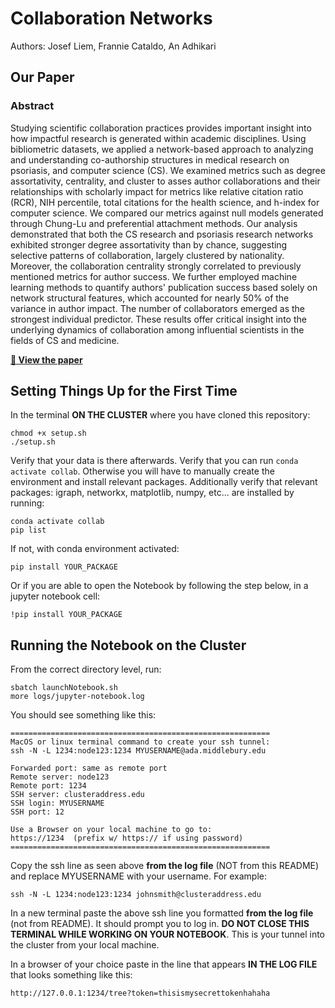 # Collaboration Networks

Authors: Josef Liem, Frannie Cataldo, An Adhikari

## Our Paper

### Abstract

Studying scientific collaboration practices provides important insight into how impactful research is generated within academic disciplines. Using bibliometric datasets, we applied a network-based approach to analyzing and understanding co-authorship structures in medical research on psoriasis, and computer science (CS). We examined metrics such as degree assortativity, centrality, and cluster to asses author collaborations and their relationships with scholarly impact for metrics like relative citation ratio (RCR), NIH percentile, total citations for the health science, and h-index for computer science. We compared our metrics against null models generated through Chung-Lu and preferential attachment methods. Our analysis demonstrated that both the CS research and psoriasis research networks exhibited stronger degree assortativity than by chance, suggesting selective patterns of collaboration, largely clustered by nationality. Moreover, the collaboration centrality strongly correlated to previously mentioned metrics for author success. We further employed machine learning methods to quantify authors' publication success based solely on network structural features, which accounted for nearly 50\% of the variance in author impact. The number of collaborators emerged as the strongest individual predictor. These results offer critical insight into the underlying dynamics of collaboration among influential scientists in the fields of CS and medicine.

[**📄 View the paper**](overleaf/CollaboratorNetworksReport.pdf)

## Setting Things Up for the First Time

In the terminal **ON THE CLUSTER** where you have cloned this repository:
```
chmod +x setup.sh
./setup.sh
```

Verify that your data is there afterwards. Verify that you can run `conda activate collab`. Otherwise you
will have to manually create the environment and install relevant packages.
Additionally verify that relevant packages: igraph, networkx, matplotlib, numpy, etc... are installed by running:
```
conda activate collab
pip list
```

If not, with conda environment activated:
```
pip install YOUR_PACKAGE
```
Or if you are able to open the Notebook by following the step below, in a jupyter notebook cell:
```
!pip install YOUR_PACKAGE
```

## Running the Notebook on the Cluster

From the correct directory level, run:
```
sbatch launchNotebook.sh
more logs/jupyter-notebook.log
```

You should see something like this:
```
==========================================================
MacOS or linux terminal command to create your ssh tunnel:
ssh -N -L 1234:node123:1234 MYUSERNAME@ada.middlebury.edu

Forwarded port: same as remote port
Remote server: node123
Remote port: 1234
SSH server: clusteraddress.edu
SSH login: MYUSERNAME
SSH port: 12

Use a Browser on your local machine to go to:
https://1234  (prefix w/ https:// if using password)
==========================================================
```

Copy the ssh line as seen above **from the log file** (NOT from this README) and replace MYUSERNAME with your username. For example:
```
ssh -N -L 1234:node123:1234 johnsmith@clusteraddress.edu
```

In a new terminal paste the above ssh line you formatted **from the log file** (not from README). It should prompt you to log in. **DO NOT CLOSE THIS TERMINAL WHILE WORKING ON YOUR NOTEBOOK**. This is your tunnel into the cluster from your local machine.

In a browser of your choice paste in the line that appears **IN THE LOG FILE** that looks something like this:
```
http://127.0.0.1:1234/tree?token=thisismysecrettokenhahaha
```
